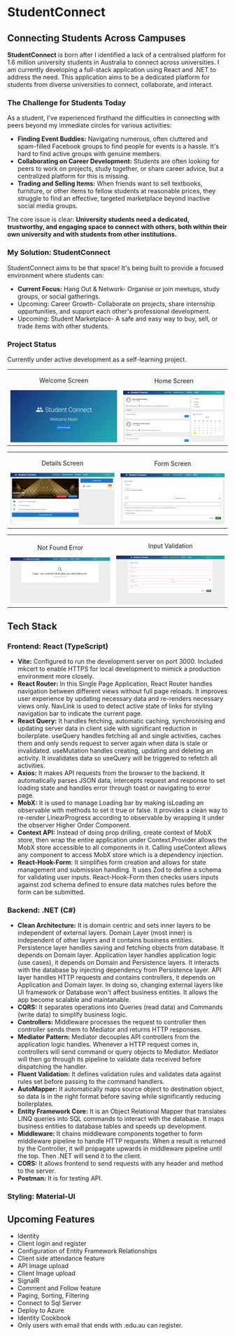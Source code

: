 # StudentConnect

## Connecting Students Across Campuses

**StudentConnect** is born after I identified a lack of a centralised platform for 1.6 million university students in Australia to connect across universities. I am currently developing a full-stack application using React and .NET to address the need. This application aims to be a dedicated platform for students from diverse universities to connect, collaborate, and interact.

### The Challenge for Students Today

As a student, I've experienced firsthand the difficulties in connecting with peers beyond my immediate circles for various activities:

*   **Finding Event Buddies:** Navigating numerous, often cluttered and spam-filled Facebook groups to find people for events is a hassle. It's hard to find active groups with genuine members.
*   **Collaborating on Career Development:** Students are often looking for peers to work on projects, study together, or share career advice, but a centralized platform for this is missing.
*   **Trading and Selling Items:** When friends want to sell textbooks, furniture, or other items to fellow students at reasonable prices, they struggle to find an effective, targeted marketplace beyond inactive social media groups.

The core issue is clear: **University students need a dedicated, trustworthy, and engaging space to connect with others, both within their own university and with students from other institutions.**

### My Solution: StudentConnect

StudentConnect aims to be that space! It's being built to provide a focused environment where students can:

*   **Current Focus:** Hang Out & Network- Organise or join meetups, study groups, or social gatherings.
*   Upcoming: Career Growth- Collaborate on projects, share internship opportunities, and support each other's professional development.
*   Upcoming: Student Marketplace- A safe and easy way to buy, sell, or trade items with other students.

### Project Status

Currently under active development as a self-learning project.

<table>
  <tr align="center">
    <td><p>Welcome Screen</p><img src="AppPics/Welcome.png" width="100%"></td>
    <td><p>Home Screen</p><img src="AppPics/Home.png" width="100%"></td>
  </tr>
</table>

<table>
  <tr align="center">
    <td><p>Details Screen</p><img src="AppPics/ActivityDetails.png" width="100%"></td>
    <td><p>Form Screen</p><img src="AppPics/ActivityForm.png" width="100%"></td>
  </tr>
</table>

<table>
  <tr align="center">
    <td><p>Not Found Error</p><img src="AppPics/NotFound.png" width="100%"></td>
    <td><p>Input Validation</p><img src="AppPics/InputValidation.png" width="100%"></td>
  </tr>
</table>

## Tech Stack

### Frontend: React (TypeScript)
*   **Vite:** Configured to run the development server on port 3000. Included mkcert to enable HTTPS for local development to mimick a production environment more closely.
*   **React Router:** In this Single Page Application, React Router handles navigation between different views without full page reloads. It improves user experience by updating necessary data and re-renders necessary views only. NavLink is used to detect active state of links for styling navigation bar to indicate the current page.
*   **React Query:** It handles fetching, automatic caching, synchronising and updating server data in client side with significant reduction in boilerplate. useQuery handles fetching all and single activities, caches them and only sends request to server again when data is stale or invalidated. useMutation handles creating, updating and deleting an activity. It invalidates data so useQuery will be triggered to refetch all activities.
*   **Axios:** It makes API requests from the browser to the backend. It automatically parses JSON data, intercepts request and response to set loading state and handles error through toast or navigating to error page.
*   **MobX:** It is used to manage Loading bar by making isLoading an observable with methods to set it true or false. It provides a clean way to re-render LinearProgress according to observable by wrapping it under the observer Higher Order Component.
*   **Context API:** Instead of doing prop drilling, create context of MobX store, then wrap the entire application under Context.Provider allows the MobX store accessible to all components in it. Calling useContext allows any component to access MobX store which is a dependency injection.
*   **React-Hook-Form**: It simplifies form creation and allows for state management and submission handling. It uses Zod to define a schema for validating user inputs. React-Hook-Form then checks users inputs against zod schema defined to ensure data matches rules before the form can be submitted.


### Backend: .NET (C#)
*   **Clean Architecture:** It is domain centric and sets inner layers to be independent of external layers. Domain Layer (most inner) is independent of other layers and it contains business entities. Persistence layer handles saving and fetching objects from database. It depends on Domain layer. Application layer handles application logic (use cases), it depends on Domain and Persistence layers. It interacts with the database by injecting dependency from Persistence layer.  API layer handles HTTP requests and contains controllers, it depends on Application and Domain layer. In doing so, changing external layers like UI framework or Database won't affect business entities. It allows the app become scalable and maintanable. 
*   **CQRS:** It separates operations into Queries (read data) and Commands (write data) to simplify business logic.
*   **Controllers:** Middleware processes the request to controller then controller sends them to Mediator and returns HTTP responses.
*   **Mediator Pattern:** Mediator decouples API controllers from the application logic handles. Whenever a HTTP request comes in, controllers will send command or query objects to Mediator. Mediator will then go through its pipeline to validate data received before dispatching the handler.
*   **Fluent Validation:** It defines validation rules and validates data against rules set before passing to the command handlers.
*   **AutoMapper:** It automatically maps source object to destination object, so data is in the right format before saving while significantly reducing boilerplates.
*   **Entity Framework Core:** It is an Object Relational Mapper that translates LINQ queries into SQL commands to interact with the database. It maps business entities to database tables and speeds up development.
*   **Middleware:** It chains middleware components together to form middleware pipeline to handle HTTP requests. When a result is returned by the Controller, it will propagate upwards in middleware pipeline until the top. Then .NET will send it to the client.
*   **CORS:** It allows frontend to send requests with any header and method to the server.
*   **Postman:** It is for testing API.


### Styling: Material-UI
  
## Upcoming Features
- Identity
- Client login and register
- Configuration of Entity Framework Relationships
- Client side attendance feature
- API Image upload
- Client Image upload
- SignalR
- Comment and Follow feature
- Paging, Sorting, Filtering
- Connect to Sql Server
- Deploy to Azure
- Identity Cookbook
- Only users with email that ends with .edu.au can register.
